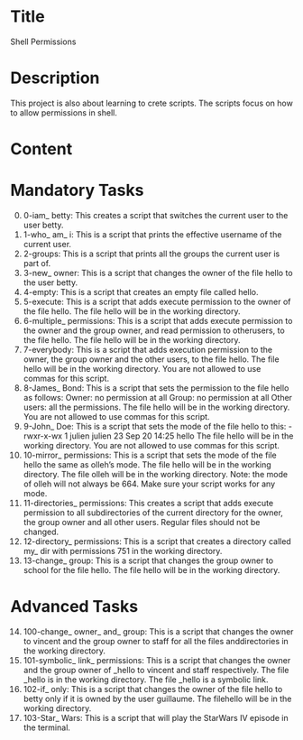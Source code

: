 # Title
Shell Permissions
# Description
This project is also about learning to crete scripts. The scripts focus on how to allow permissions in shell.
# Content
 # Mandatory Tasks
0. 0-iam_ betty: This creates a script that switches the current user to the user betty.
1. 1-who_ am_ i: This is a script that prints the effective username of the current user.
2. 2-groups: This is a script that prints all the groups the current user is part of.
3. 3-new_ owner: This is a script that changes the owner of the file hello to the user betty.
4. 4-empty: This is a script that creates an empty file called hello.
5. 5-execute: This is a script that adds execute permission to the owner of the file hello. The file hello will be in the working directory.
6. 6-multiple_ permissions: This is a script that adds execute permission to the owner and the group owner, and read permission to otherusers, to the file hello. The file hello will be in the working directory.
7. 7-everybody: This is a script that adds execution permission to the owner, the group owner and the other users, to the file hello. The file hello will be in the working directory. You are not allowed to use commas for this script.
8. 8-James_ Bond: This is a script that sets the permission to the file hello as follows:
Owner: no permission at all
Group: no permission at all
Other users: all the permissions. 
The file hello will be in the working directory. You are not allowed to use commas for this script.
9. 9-John_ Doe: This is a script that sets the mode of the file hello to this: -rwxr-x-wx 1 julien julien 23 Sep 20 14:25 hello
The file hello will be in the working directory. You are not allowed to use commas for this script.
10. 10-mirror_ permissions: This is a script that sets the mode of the file hello the same as olleh’s mode. The file hello will be in the working directory. The file olleh will be in the working directory. Note: the mode of olleh will not always be 664. Make sure your script works for any mode.
11. 11-directories_ permissions: This creates a script that adds execute permission to all subdirectories of the current directory for the owner, the group owner and all other users. Regular files should not be changed.
12. 12-directory_ permissions: This is a script that creates a directory called my_ dir with permissions 751 in the working directory.
13. 13-change_ group: This is a script that changes the group owner to school for the file hello. The file hello will be in the working directory.
 # Advanced Tasks
14. 100-change_ owner_ and_ group: This is a script that changes the owner to vincent and the group owner to staff for all the files anddirectories in the working directory.
15. 101-symbolic_ link_ permissions: This is a script that changes the owner and the group owner of _hello to vincent and staff respectively. The file _hello is in the working directory. The file _hello is a symbolic link.
16. 102-if_ only: This is a script that changes the owner of the file hello to betty only if it is owned by the user guillaume. The filehello will be in the working directory.
17. 103-Star_ Wars: This is a script that will play the StarWars IV episode in the terminal.
